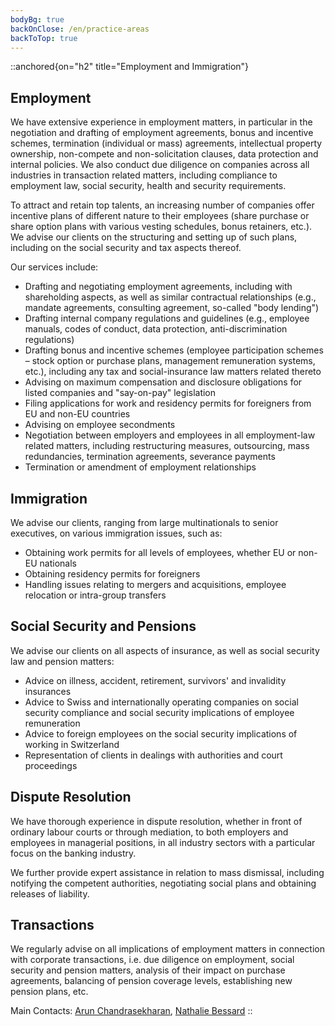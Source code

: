 ```yaml
---
bodyBg: true
backOnClose: /en/practice-areas
backToTop: true
---
```


::anchored{on="h2" title="Employment and Immigration"}

## Employment
We have extensive experience in employment matters, in particular in the negotiation and drafting of employment agreements, bonus and incentive schemes, termination (individual or mass) agreements, intellectual property ownership, non-compete and non-solicitation clauses, data protection and internal policies. We also conduct due diligence on companies across all industries in transaction related matters, including compliance to employment law, social security, health and security requirements.

To attract and retain top talents, an increasing number of companies offer incentive plans of different nature to their employees (share purchase or share option plans with various vesting schedules, bonus retainers, etc.). We advise our clients on the structuring and setting up of such plans, including on the social security and tax aspects thereof.

Our services include:

- Drafting and negotiating employment agreements, including with shareholding aspects, as well as similar contractual relationships (e.g., mandate agreements, consulting agreement, so-called "body lending")
- Drafting internal company regulations and guidelines (e.g., employee manuals, codes of conduct, data protection, anti-discrimination regulations)
- Drafting bonus and incentive schemes (employee participation schemes – stock option or purchase plans, management remuneration systems, etc.), including any tax and social-insurance law matters related thereto
- Advising on maximum compensation and disclosure obligations for listed companies and "say-on-pay" legislation
- Filing applications for work and residency permits for foreigners from EU and non-EU countries
- Advising on employee secondments
- Negotiation between employers and employees in all employment-law related matters, including restructuring measures, outsourcing, mass redundancies, termination agreements, severance payments
- Termination or amendment of employment relationships

## Immigration
We advise our clients, ranging from large multinationals to senior executives, on various immigration issues, such as:

- Obtaining work permits for all levels of employees, whether EU or non-EU nationals
- Obtaining residency permits for foreigners
- Handling issues relating to mergers and acquisitions, employee relocation or intra-group transfers

## Social Security and Pensions
We advise our clients on all aspects of insurance, as well as social security law and pension matters:

- Advice on illness, accident, retirement, survivors' and invalidity insurances
- Advice to Swiss and internationally operating companies on social security compliance and social security implications of employee remuneration
- Advice to foreign employees on the social security implications of working in Switzerland
- Representation of clients in dealings with authorities and court proceedings

## Dispute Resolution
We have thorough experience in dispute resolution, whether in front of ordinary labour courts or through mediation, to both employers and employees in managerial positions, in all industry sectors with a particular focus on the banking industry.

We further provide expert assistance in relation to mass dismissal, including notifying the competent authorities, negotiating social plans and obtaining releases of liability.


## Transactions
We regularly advise on all implications of employment matters in connection with corporate transactions, i.e. due diligence on employment, social security and pension matters, analysis of their impact on purchase agreements, balancing of pension coverage levels, establishing new pension plans, etc.

Main Contacts: [Arun Chandrasekharan](/en/team/ac), [Nathalie Bessard](/en/team/nb)
::
